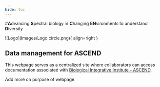 ```yaml
---
hide: toc
---
```

#**A**dvancing **S**pectral biology in **C**hanging **EN**vironments to understand **D**iversity

![Logo](Images/Logo circle.png){ align=right }

## Data management for ASCEND

This webpage serves as a centralized site where collaborators can access documentation associated with
[Biological Integrative Institute - ASCEND](https://www.spectralbiology.org/). 

Add more on purpose of webpage.
